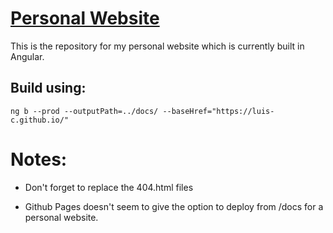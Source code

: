 # [Personal Website](https://luis-c.github.io)

This is the repository for my personal website which is currently built in Angular. 

## Build using:

`ng b --prod --outputPath=../docs/ --baseHref="https://luis-c.github.io/"`

# Notes:

- Don't forget to replace the 404.html files

- Github Pages doesn't seem to give the option to deploy from /docs for a
  personal website.
